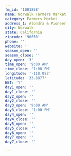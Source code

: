 ```yaml
---
fm_id: '1001858'
name: Norwalk Farmers Market
category: Farmers Market
address_1: Alondra & Pioneer
city: Norwalk
state: California
zipcode: '90650'
phone: ''
website: ''
season_open: ''
season_close: ''
day_open: '3'
time_open: '9:00 AM'
time_close: '1:00 PM'
longitude: '-118.082'
latitude: '33.8877'
EBT: 'Y'
day1_open: ''
day1_close: ''
day2_open: ''
day2_close: ''
day3_open: '9:00 AM'
day3_close: '1:00 PM'
day4_open: ''
day4_close: ''
day5_open: ''
day5_close: ''
day6_open: ''
day7_open: ''
day7_close: ''

---
```

